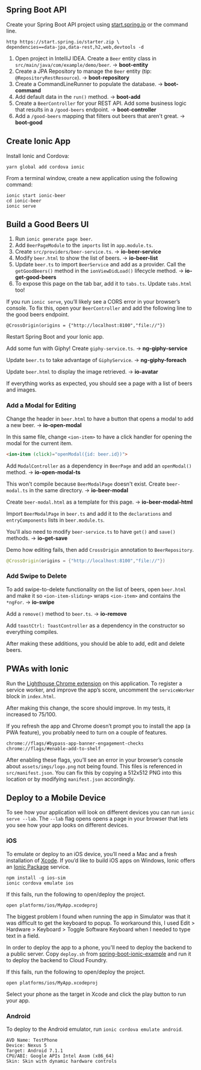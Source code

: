 ## Spring Boot API

Create your Spring Boot API project using [start.spring.io](https://start.spring.io) or the command line.

```
http https://start.spring.io/starter.zip \
dependencies==data-jpa,data-rest,h2,web,devtools -d
```

1. Open project in IntelliJ IDEA. Create a `Beer` entity class in `src/main/java/com/example/demo/beer`. → **boot-entity**
2. Create a JPA Repository to manage the `Beer` entity (tip: `@RepositoryRestResource`). → **boot-repository**
3. Create a CommandLineRunner to populate the database. → **boot-command**
4. Add default data in the `run()` method. → **boot-add**
5. Create a `BeerController` for your REST API. Add some business logic that results in a `/good-beers` endpoint. → **boot-controller**
6. Add a `/good-beers` mapping that filters out beers that aren't great. → **boot-good**

## Create Ionic App

Install Ionic and Cordova: 

```
yarn global add cordova ionic
```

From a terminal window, create a new application using the following command:

```
ionic start ionic-beer
cd ionic-beer
ionic serve
```

## Build a Good Beers UI

1. Run `ionic generate page beer`. 
2. Add `BeerPageModule` to the `imports` list in `app.module.ts`.
3. Create `src/providers/beer-service.ts`. → **io-beer-service**
5. Modify `beer.html` to show the list of beers. → **io-beer-list**
6. Update `beer.ts` to import `BeerService` and add as a provider. Call the `getGoodBeers()` method in the `ionViewDidLoad()` lifecycle method. → **io-get-good-beers**
7. To expose this page on the tab bar, add it to `tabs.ts`. Update `tabs.html` too!

If you run `ionic serve`, you’ll likely see a CORS error in your browser’s console. To fix this, open your `BeerController` and add the following line to the good beers endpoint.

```
@CrossOrigin(origins = {"http://localhost:8100","file://"})
```

Restart Spring Boot and your Ionic app. 

Add some fun with Giphy! Create `giphy-service.ts`. → **ng-giphy-service**

Update `beer.ts` to take advantage of `GiphyService`. → **ng-giphy-foreach**

Update `beer.html` to display the image retrieved. → **io-avatar**

If everything works as expected, you should see a page with a list of beers and images.

### Add a Modal for Editing

Change the header in `beer.html` to have a button that opens a modal to add a new beer. → **io-open-modal**

In this same file, change `<ion-item>` to have a click handler for opening the modal for the current item.

```html
<ion-item (click)="openModal({id: beer.id})">
```

Add `ModalController` as a dependency in `BeerPage` and add an `openModal()` method. → **io-open-modal-ts**

This won't compile because `BeerModalPage` doesn't exist. Create `beer-modal.ts` in the same directory. → **io-beer-modal**

Create `beer-modal.html` as a template for this page. → **io-beer-modal-html**

Import `BeerModalPage` in `beer.ts` and add it to the `declarations` and `entryComponents` lists in `beer.module.ts`.

You'll also need to modify `beer-service.ts` to have `get()` and `save()` methods. → **io-get-save**

Demo how editing fails, then add `CrossOrigin` annotation to `BeerRepository`.

```java
@CrossOrigin(origins = {"http://localhost:8100","file://"})
```

### Add Swipe to Delete

To add swipe-to-delete functionality on the list of beers, open `beer.html` and make it so `<ion-item-sliding>` wraps `<ion-item>` and contains the `*ngFor`. → **io-swipe**

Add a `remove()` method to `beer.ts`. → **io-remove**

Add `toastCtrl: ToastController` as a dependency in the constructor so everything compiles.

After making these additions, you should be able to add, edit and delete beers.

## PWAs with Ionic

Run the [Lighthouse Chrome extension](https://developers.google.com/web/tools/lighthouse/) on this application. To register a service worker, and improve the app’s score, uncomment the `serviceWorker` block in `index.html`.

After making this change, the score should improve. In my tests, it increased to 75/100.  

If you refresh the app and Chrome doesn’t prompt you to install the app (a PWA feature), you probably need to turn on a couple of features. 

```
chrome://flags/#bypass-app-banner-engagement-checks
chrome://flags/#enable-add-to-shelf
```

After enabling these flags, you’ll see an error in your browser’s console about `assets/imgs/logo.png` not being found. This files is referenced in `src/manifest.json`. You can fix this by copying a 512x512 PNG into this location or by modifying `manifest.json` accordingly.

## Deploy to a Mobile Device

To see how your application will look on different devices you can run `ionic serve --lab`. The `--lab` flag opens opens a page in your browser that lets you see how your app looks on different devices. 

### iOS

To emulate or deploy to an iOS device, you’ll need a Mac and a fresh installation of [Xcode](https://developer.apple.com/xcode/). If you’d like to build iOS apps on Windows, Ionic offers an [Ionic Package](http://ionic.io/cloud#packaging) service.

```
npm install -g ios-sim
ionic cordova emulate ios
```

If this fails, run the following to open/deploy the project.

```
open platforms/ios/MyApp.xcodeproj
```

The biggest problem I found when running the app in Simulator was that it was difficult to get the keyboard to popup. To workaround this, I used Edit > Hardware > Keyboard > Toggle Software Keyboard when I needed to type text in a field.

In order to deploy the app to a phone, you'll need to deploy the backend to a public server. Copy `deploy.sh` from 
[spring-boot-ionic-example](https://github.com/oktadeveloper/spring-boot-ionic-example) and run it to deploy the backend
to Cloud Foundry.

If this fails, run the following to open/deploy the project.

```
open platforms/ios/MyApp.xcodeproj
```

Select your phone as the target in Xcode and click the play button to run your app. 

### Android

To deploy to the Android emulator, run `ionic cordova emulate android`.

```
AVD Name: TestPhone
Device: Nexus 5
Target: Android 7.1.1
CPU/ABI: Google APIs Intel Axom (x86_64)
Skin: Skin with dynamic hardware controls
```
